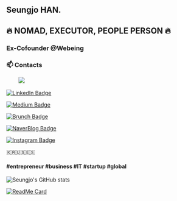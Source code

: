 ## Seungjo HAN.
## 🔥 NOMAD, EXECUTOR, PEOPLE PERSON 🔥

### Ex-Cofounder @Webeing
<!-- ### (Coming Soon)Preparing New Startup
 -->


### 📫 Contacts

<p>
   &nbsp; &nbsp; &nbsp; &nbsp;
<!-- Gmail  -->
   <a href="mailto:seungjohan.kr@gmail.com?"><img src="https://img.shields.io/badge/Gmail-EA4335?style=flat-square&logo=Gmail&logoColor=white&link=(mailto:seunjohan.kr@gmail.com?subject=Hi%SeungJo,%reaching%out%to%you%from%Github!)"></a>

 <!-- Linkedin  -->
   <!-- <a href="https://www.linkedin.com/in/seungjohan/"><img src="https://img.shields.io/badge/LinkedIn-0A66C2?style=flat-square&logo=LinkedIn&logoColor=white&link=https://www.linkedin.com/in/seungjohan/"></a> -->

   [![LinkedIn Badge](http://img.shields.io/badge/-LinkedIn-0A66C2?style=flat&logo=linkedin&link=https://www.linkedin.com/in/seungjohan/)](https://www.linkedin.com/in/seungjohan/)

 <!-- Medium  -->
   <!-- <a href="https://www.instagram.com/_jungyoujin/"><img src="https://img.shields.io/badge/Instagram-E4405F?style=flat-square&logo=Instagram&logoColor=white&link=https://www.instagram.com/_jungyoujin/"></a> -->

   [![Medium Badge](https://img.shields.io/badge/Medium-000000?style=flat-square&logo=Medium&logo&link=https://hanseungjo.medium.com/)](https://hanseungjo.medium.com/)


 <!-- Brunch  -->
   <!-- <a href="https://www.me.com/jungyoujin0527"><img src="https://img.shields.io/badge/-Facebook-1877f2?style=flat-square&logo=facebook&logoColor=white&link=https://www.facebook.com/jungyoujin0527"></a>
   <img src="https://img.shields.io/badge/Brunch?style=flat-square&logo=Brunch&logoColor=white&link=https://brunch.co.kr/@hanseungjo"> -->

[![Brunch Badge](https://img.shields.io/badge/kakao-FFCD00?style=flat-square&logo=kakao&logo&link=https://brunch.co.kr/@hanseungjo/)](https://brunch.co.kr/@hanseungjo/)


 <!-- NaverBlog  -->
   [![NaverBlog Badge](https://img.shields.io/badge/Naver-03C75A?style=flat-square&logo=Naver&logo&link=https://blog.naver.com/tmdwh7275/)](https://blog.naver.com/tmdwh7275/)


 <!-- Instagram  -->
   [![Instagram Badge](https://img.shields.io/badge/Instagram-E4405F?style=flat-square&logo=Instagram&logo&link=https://www.instagram.com/1012inthemirror/)](https://www.instagram.com/1012inthemirror/)

</p>

🇰🇷🇺🇸🇪🇸


#### #entrepreneur #business #IT #startup #global

<!--
**seungjohan/seungjohan** is a ✨ _special_ ✨ repository because its `README.md` (this file) appears on your GitHub profile.

Here are some ideas to get you started:

- 🔭 I’m currently working on ...
- 🌱 I’m currently learning ...
- 👯 I’m looking to collaborate on ...
- 🤔 I’m looking for help with ...
- 💬 Ask me about ...
- 📫 How to reach me: ...
- 😄 Pronouns: ...
- ⚡ Fun fact: ...
-->

![Seungjo's GitHub stats](https://github-readme-stats.vercel.app/api?username=seungjohan&show_icons=true&theme=vue-dark)

[![ReadMe Card](https://github-readme-stats.vercel.app/api/pin/?username=seungjohan&repo=webeingfruits&theme=dracula)](https://github.com/seungjohan/webeingfruits)


